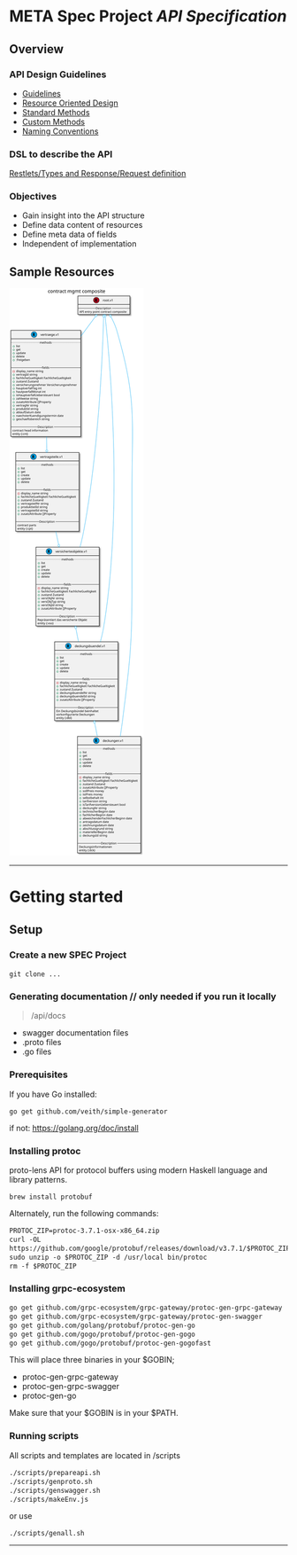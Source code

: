 # META Spec Project *API Specification*

## Overview

### API Design Guidelines
* [Guidelines](https://cloud.google.com/apis/design/)
* [Resource Oriented Design](https://cloud.google.com/apis/design/resources)
* [Standard Methods](https://cloud.google.com/apis/design/standard_methods)
* [Custom Methods](https://cloud.google.com/apis/design/custom_methods)
* [Naming Conventions](https://cloud.google.com/apis/design/naming_convention)

### DSL to describe the API
[Restlets/Types and Response/Request definition](api/README.md)

### Objectives
* Gain insight into the API structure
* Define data content of resources
* Define meta data of fields
* Independent of implementation

## Sample Resources

![api](docs/api.svg)

---

# Getting started

## Setup

### Create a new SPEC Project

```
git clone ...
```

### Generating documentation // only needed if you run it locally

> /api/docs
* swagger documentation files
* .proto files
* .go files

### Prerequisites
If you have Go installed:
```
go get github.com/veith/simple-generator
```

if not: https://golang.org/doc/install

### Installing protoc
proto-lens
API for protocol buffers using modern Haskell language and library patterns.

```
brew install protobuf
```
Alternately, run the following commands:
```
PROTOC_ZIP=protoc-3.7.1-osx-x86_64.zip
curl -OL https://github.com/google/protobuf/releases/download/v3.7.1/$PROTOC_ZIP
sudo unzip -o $PROTOC_ZIP -d /usr/local bin/protoc
rm -f $PROTOC_ZIP
```

### Installing grpc-ecosystem

```
go get github.com/grpc-ecosystem/grpc-gateway/protoc-gen-grpc-gateway
go get github.com/grpc-ecosystem/grpc-gateway/protoc-gen-swagger
go get github.com/golang/protobuf/protoc-gen-go
go get github.com/gogo/protobuf/protoc-gen-gogo
go get github.com/gogo/protobuf/protoc-gen-gogofast

```
This will place three binaries in your $GOBIN;

* protoc-gen-grpc-gateway
* protoc-gen-grpc-swagger
* protoc-gen-go

Make sure that your $GOBIN is in your $PATH.


### Running scripts
All scripts and templates are located in /scripts

```
./scripts/prepareapi.sh
./scripts/genproto.sh
./scripts/genswagger.sh
./scripts/makeEnv.js

```

or use

```
./scripts/genall.sh
```

---
